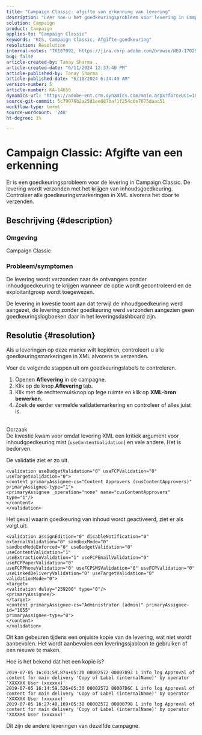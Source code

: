 ```yaml
---
title: "Campaign Classic: afgifte van erkenning van levering"
description: "Leer hoe u het goedkeuringsprobleem voor levering in Campaign Classic kunt oplossen."
solution: Campaign
product: Campaign
applies-to: "Campaign Classic"
keywords: "KCS, Campaign Classic, Afgifte-goedkeuring"
resolution: Resolution
internal-notes: "TK187092, https://jira.corp.adobe.com/browse/NEO-17029"
bug: false
article-created-by: Tanay Sharma .
article-created-date: "6/11/2024 12:37:40 PM"
article-published-by: Tanay Sharma .
article-published-date: "6/18/2024 6:34:49 AM"
version-number: 5
article-number: KA-14656
dynamics-url: "https://adobe-ent.crm.dynamics.com/main.aspx?forceUCI=1&pagetype=entityrecord&etn=knowledgearticle&id=3567bd5e-ef27-ef11-840b-6045bd0065b6"
source-git-commit: 5c79076b2a25d1ee087baf1f254c6e7675daac51
workflow-type: tm+mt
source-wordcount: '248'
ht-degree: 1%

---
```


# Campaign Classic: Afgifte van een erkenning


Er is een goedkeuringsprobleem voor de levering in Campaign Classic. De levering wordt verzonden met het krijgen van inhoudsgoedkeuring. Controleer alle goedkeuringsmarkeringen in XML alvorens het door te verzenden.

## Beschrijving {#description}


### Omgeving

Campaign Classic

### Probleem/symptomen

De levering wordt verzonden naar de ontvangers zonder inhoudgoedkeuring te krijgen wanneer de optie wordt gecontroleerd en de exploitantgroep wordt toegewezen.

De levering in kwestie toont aan dat terwijl de inhoudgoedkeuring werd aangezet, de levering zonder goedkeuring werd verzonden aangezien geen goedkeuringslogboeken daar in het leveringsdashboard zijn.


## Resolutie {#resolution}


Als u leveringen op deze manier wilt kopiëren, controleert u alle goedkeuringsmarkeringen in XML alvorens te verzenden.

Voer de volgende stappen uit om goedkeuringslabels te controleren.

1. Openen <b>Aflevering</b> in de campagne.
2. Klik op de knop <b>Aflevering </b>tab<b>.</b>
3. Klik met de rechtermuisknop op lege ruimte en klik op <b>XML-bron bewerken.</b>
4. Zoek de eerder vermelde validatiemarkering en controleer of alles juist is.

<br>Oorzaak<br>
De kwestie kwam voor omdat levering XML een kritiek argument voor inhoudgoedkeuring mist (`useContentValidation`) en vele andere. Het is bedorven.

De validatie ziet er zo uit.


```
<validation useBudgetValidation="0" useFCPValidation="0" useTargetValidation="0">
<content primaryAssignee-cs="Content Approvers (cusContentApprovers)" primaryAssignee-type="1">
<primaryAssignee _operation="none" name="cusContentApprovers" type="1"/>
</content>
</validation>
```


Het geval waarin goedkeuring van inhoud wordt geactiveerd, ziet er als volgt uit:


```
<validation assignEdition="0" disableNotification="0" externalValidation="0" sandboxMode="0"
sandboxModeEnforced="0" useBudgetValidation="0" useContentValidation="1"
useExtractionValidation="1" useFCPEmailValidation="0" useFCPPaperValidation="0"
useFCPPhoneValidation="0" useFCPSMSValidation="0" useFCPValidation="0"
useLinkedDeliveryValidation="0" useTargetValidation="0" validationMode="0">
<target>
<validation delay="259200" type="0"/>
<primaryAssignee/>
</target>
<content primaryAssignee-cs="Administrator (admin)" primaryAssignee-id="1055"
primaryAssignee-type="0">
</content>
</validation>
```


Dit kan gebeuren tijdens een onjuiste kopie van de levering, wat niet wordt aanbevolen. Het wordt aanbevolen een leveringssjabloon te gebruiken of een nieuwe te maken.

Hoe is het bekend dat het een kopie is?


```
2019-07-05 16:01:59.874+05:30 00002572 00007893 1 info log Approval of content for main delivery 'Copy of Label (internalName)' by operator 'XXXXXX User (xxxxxx)'
2019-07-05 16:14:59.526+05:30 00002572 00007D6C 1 info log Approval of content for main delivery 'Copy of Label (internalName)' by operator 'XXXXXX User (xxxxxx)'
2019-07-05 16:27:40.169+05:30 00002572 00000798 1 info log Approval of content for main delivery 'Copy of Label (internalName)' by operator 'XXXXXX User (xxxxxx)'
```


Dit zijn de andere leveringen van dezelfde campagne.
